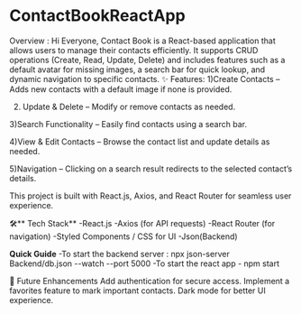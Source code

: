 # ContactBookReactApp 
Overview : Hi Everyone, Contact Book is a React-based application that allows users to manage their contacts efficiently. It supports CRUD operations (Create, Read, Update, Delete) and includes features such as a default avatar for missing images, a search bar for quick lookup, and dynamic navigation to specific contacts.
✨ Features:
1)Create Contacts – Adds new contacts with a default image if none is provided.

2) Update & Delete – Modify or remove contacts as needed.
   
3)Search Functionality – Easily find contacts using a search bar.

4)View & Edit Contacts – Browse the contact list and update details as needed.

5)Navigation – Clicking on a search result redirects to the selected contact’s details.

This project is built with React.js, Axios, and React Router for seamless user experience. 

🛠️** Tech Stack**
-React.js
-Axios (for API requests)
-React Router (for navigation)
-Styled Components / CSS for UI
-Json(Backend)

**Quick Guide**
-To start the backend server : npx json-server Backend/db.json --watch --port 5000
-To start the react app - npm start

📌 Future Enhancements
Add authentication for secure access.
Implement a favorites feature to mark important contacts.
Dark mode for better UI experience.



